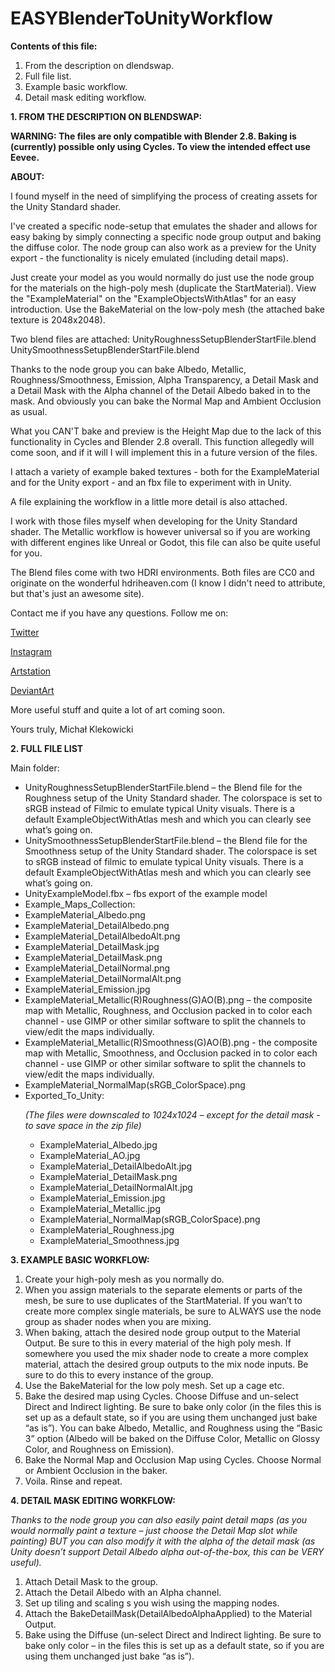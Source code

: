# EASYBlenderToUnityWorkflow

<b>Contents of this file:</b>
<ol>
<li>From the description on dlendswap.</li>
<li>Full file list.</li>
<li>Example basic workflow.</li>
<li>Detail mask editing workflow.</li>
</ol>



<b>1. FROM THE DESCRIPTION ON BLENDSWAP:</b>

<b>WARNING: The files are only compatible with Blender 2.8. Baking is (currently) possible only using Cycles. To view the intended effect use Eevee.</b>

<b>ABOUT:</b>

I found myself in the need of simplifying the process of creating assets for the Unity Standard shader.

I've created a specific node-setup that emulates the shader and allows for easy baking by simply connecting a specific node group output and baking the diffuse color. The node group can also work as a preview for the Unity export - the functionality is nicely emulated (including detail maps).

Just create your model as you would normally do just use the node group for the materials on the high-poly mesh (duplicate the StartMaterial). View the "ExampleMaterial" on the "ExampleObjectsWithAtlas" for an easy introduction. Use the BakeMaterial on the low-poly mesh (the attached bake texture is 2048x2048).

Two blend files are attached:
UnityRoughnessSetupBlenderStartFile.blend
UnitySmoothnessSetupBlenderStartFile.blend

Thanks to the node group you can bake Albedo, Metallic, Roughness/Smoothness, Emission, Alpha Transparency, a Detail Mask and a Detail Mask with the Alpha channel of the Detail Albedo baked in to the mask. And obviously you can bake the Normal Map and Ambient Occlusion as usual.

What you CAN'T bake and preview is the Height Map due to the lack of this functionality in Cycles and Blender 2.8 overall. This function allegedly will come soon, and if it will I will implement this in a future version of the files.

I attach a variety of example baked textures - both for the ExampleMaterial and for the Unity export - and an fbx file to experiment with in Unity.

A file explaining the workflow in a little more detail is also attached.

I work with those files myself when developing for the Unity Standard shader. The Metallic workflow is however universal so if you are working with different engines like Unreal or Godot, this file can also be quite useful for you.

The Blend files come with two HDRI environments. Both files are CC0 and originate on the wonderful hdriheaven.com (I know I didn't need to attribute, but that's just an awesome site).

Contact me if you have any questions.
Follow me on:

<a href="https://twitter.com/TheRuleOfMike">Twitter</a>

<a href="https://www.instagram.com/theruleofmike/">Instagram</a>

<a href="https://www.artstation.com/theruleofmike">Artstation</a>

<a href="https://www.deviantart.com/theruleofmike">DeviantArt</a>

More useful stuff and quite a lot of art coming soon.

Yours truly,
Michał Klekowicki


<b>2. FULL FILE LIST</b>

Main folder:

<ul>
<li>UnityRoughnessSetupBlenderStartFile.blend – the Blend file for the Roughness setup of the Unity Standard shader. The colorspace is set to sRGB instead of Filmic to emulate typical Unity visuals. There is a default ExampleObjectWithAtlas mesh and which you can clearly see what’s going on.

<li>UnitySmoothnessSetupBlenderStartFile.blend – the Blend file for the Smoothness setup of the Unity Standard shader. The colorspace is set to sRGB instead of filmic to emulate typical Unity visuals. There is a default ExampleObjectWithAtlas mesh and which you can clearly see what’s going on.

<li>UnityExampleModel.fbx – fbs export of the example model

<li>Example_Maps_Collection:

<li>ExampleMaterial_Albedo.png

<li>ExampleMaterial_DetailAlbedo.png

<li>ExampleMaterial_DetailAlbedoAlt.png

<li>ExampleMaterial_DetailMask.jpg

<li>ExampleMaterial_DetailMask.png

<li>ExampleMaterial_DetailNormal.png

<li>ExampleMaterial_DetailNormalAlt.png

<li>ExampleMaterial_Emission.jpg

<li>ExampleMaterial_Metallic(R)Roughness(G)AO(B).png – the composite map with Metallic, Roughness, and Occlusion packed in to color each channel - use GIMP or other similar software to split the channels to view/edit the maps individually.

<li>ExampleMaterial_Metallic(R)Smoothness(G)AO(B).png -  the composite map with Metallic, Smoothness, and Occlusion packed in to color each channel - use GIMP or other similar software to split the channels to view/edit the maps individually.

<li>ExampleMaterial_NormalMap(sRGB_ColorSpace).png

<li>Exported_To_Unity:



<i>(The files were downscaled to 1024x1024 – except for the detail mask - to save space in the zip file)</i>

<ul>

<li>ExampleMaterial_Albedo.jpg

<li>ExampleMaterial_AO.jpg

<li>ExampleMaterial_DetailAlbedoAlt.jpg

<li>ExampleMaterial_DetailMask.png

<li>ExampleMaterial_DetailNormalAlt.jpg

<li>ExampleMaterial_Emission.jpg

<li>ExampleMaterial_Metallic.jpg

<li>ExampleMaterial_NormalMap(sRGB_ColorSpace).png

<li>ExampleMaterial_Roughness.jpg

<li>ExampleMaterial_Smoothness.jpg

</ul>
</ul>
<b>3. EXAMPLE BASIC WORKFLOW:</b>

<ol>
<li>Create your high-poly mesh as you normally do.

<li>When you assign materials to the separate elements or parts of the mesh, be sure to use duplicates of the StartMaterial. If you wan’t to create more complex single materials, be sure to ALWAYS use the node group as shader nodes when you are mixing.

<li>When baking, attach the desired node group output to the Material Output. Be sure to this in every material of the high poly mesh. If somewhere you used the mix shader node to create a more complex material, attach the desired group outputs to the mix node inputs. Be sure to do this to every instance of the group.

<li>Use the BakeMaterial for the low poly mesh. Set up a cage etc.

<li>Bake the desired map using Cycles. Choose Diffuse and un-select Direct and Indirect lighting. Be sure to bake only color (in the files this is set up as a default state, so if you are using them unchanged just bake “as is”). You can bake Albedo, Metallic, and Roughness using the “Basic 3” option (Albedo will be baked on the Diffuse Color, Metallic on Glossy Color, and Roughness on Emission).

<li>Bake the Normal Map and Occlusion Map using Cycles. Choose Normal or Ambient Occlusion in the baker.

<li>Voila. Rinse and repeat.
</ol>

<b>4. DETAIL MASK EDITING WORKFLOW:</b>

<i>Thanks to the node group you can also easily paint detail maps (as you would normally paint a texture – just choose the Detail Map slot while painting) BUT you can also modify it with the alpha of the detail mask (as Unity doesn’t support Detail Albedo alpha out-of-the-box, this can be VERY useful).</i>

<ol>
<li>Attach Detail Mask to the group.

<li>Attach the Detail Albedo with an Alpha channel.

<li>Set up tiling and scaling s you wish using the mapping nodes.

<li>Attach the BakeDetailMask(DetailAlbedoAlphaApplied) to the Material Output.

<li>Bake using the Diffuse (un-select Direct and Indirect lighting. Be sure to bake only color – in the files this is set up as a default state, so if you are using them unchanged just bake “as is”).
</ol>
